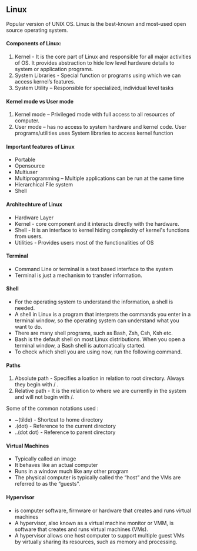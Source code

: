 
## Linux
Popular version of UNIX OS. Linux is the best-known and most-used open source operating system.

#### Components of Linux:
1. Kernel  - It is the core part of Linux and responsible for all major activities of OS. It provides abstraction to hide low level hardware details to system or application programs.
2. System Libraries - Special function or programs using which we can access kernel’s features.
3. System Utility – Responsible for specialized, individual level tasks

#### Kernel mode vs User mode
1. Kernel mode – Privileged mode with full access to all resources of computer.
2. User mode – has no access to system hardware and kernel code. User programs/utilities uses System libraries to access kernel function

#### Important features of Linux
- Portable
- Opensource
- Multiuser
- Multiprogramming – Multiple applications can be run at the same time
- Hierarchical File system
- Shell 

#### Architechture of Linux
- Hardware Layer
- Kernel - core component and it interacts directly with the hardware.
- Shell - It is an interface to kernel hiding complexity of kernel's functions from users.
- Utilities - Provides users most of the functionalities of OS

#### Terminal
- Command Line or terminal is a text based interface to the system
- Terminal is just a mechanism to transfer information. 

#### Shell
- For the operating system to understand the information, a shell is needed.
- A shell in Linux is a program that interprets the commands you enter in a terminal window, so the operating system can understand what you want to do.
- There are many shell programs, such as Bash, Zsh, Csh, Ksh etc.
- Bash is the default shell on most Linux distributions. When you open a terminal window, a Bash shell is automatically started.
- To check which shell you are using now, run the following command.

#### Paths
1. Absolute path - Specifies a loation in relation to root directory. Always they begin with / .
2. Relative path - It is the relation to where we are currently in the system and will not begin with /.

Some of the common notations used :
- ~(tilde) - Shortcut to home directory
- .(dot) - Reference to the current directory
- ..(dot dot) - Reference to parent directory

#### Virtual Machines
- Typically called an image
- It behaves like an actual computer
- Runs in a window much like any other program
- The physical computer is typically called the “host” and the VMs are referred to as the “guests”.

#### Hypervisor
- is computer software, firmware or hardware that creates and runs virtual machines
- A hypervisor, also known as a virtual machine monitor or VMM, is software that creates and runs virtual machines (VMs).
- A hypervisor allows one host computer to support multiple guest VMs by virtually sharing its resources, such as memory and processing. 




            
